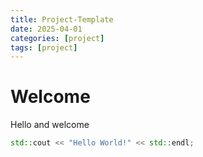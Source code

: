```yaml
---
title: Project-Template
date: 2025-04-01
categories: [project]
tags: [project]
---
```



# Welcome

Hello and welcome



```c++
std::cout << "Hello World!" << std::endl;
```


